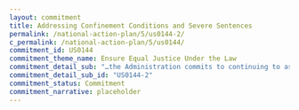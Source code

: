 ```yaml
---
layout: commitment
title: Addressing Confinement Conditions and Severe Sentences
permalink: /national-action-plan/5/us0144-2/
c_permalink: /national-action-plan/5/us0144/
commitment_id: US0144
commitment_theme_name: Ensure Equal Justice Under the Law
commitment_detail_sub: "…the Administration commits to continuing to assess where it can improve conditions of confinement and reduce unjustly long or severe sentences."
commitment_detail_sub_id: "US0144-2"
commitment_status: Commitment
commitment_narrative: placeholder
---
```



